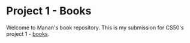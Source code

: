 # Project 1 - Books
Welcome to Manan's book repository. This is my submission for CS50's project 1 - [books](https://docs.cs50.net/ocw/web/projects/1/project1.html).

